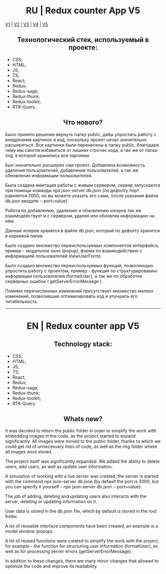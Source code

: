 <h1 align="center">RU | Redux counter App V5</h1>

[V1](https://github.com/4min-dev/ReduxCounterApp_V1) | [V2](https://github.com/4min-dev/ReduxCounterApp_V2) | [V3](https://github.com/4min-dev/ReduxCounterApp_V3) | [V4](https://github.com/4min-dev/ReduxCounterApp_V4) | [V5](https://github.com/4min-dev/ReduxCounterApp_V5)

<h2 align="center">Технологический стек, используемый в проекте:</h2>

- CSS;
- HTML;
- JS;
- TS;
- React;
- Redux;
- Redux-saga;
- Redux-thunk;
- Redux-toolkit;
- RTK-Query.

<h2 align="center">Что нового?</h2>

Было принято решение вернуть папку public, дабы упростить работу с внедрением картинок в код, поскольку проект начал значительно расширяться. Все картинки были перенесены в папку public, благодаря чему мы смогли избавиться от лишних строчек кода, а так же от папки img, в которой хранились все картинки.

Был значительно расширен сам проект. Добавлена возможность удаления пользователей, добавления пользователей, а так же обновления информации пользователей.

Была создана имитация работы с живым сервером, сервер запускается при помощи команды npx json-server db.json (по дефолту порт равняется 3000, но вы можете указать его сами, после указания файла db.json введите --port=value).

Работа по добавлению, удалению и обновлению юезров так же взаимодействует и с сервером, удаляя или обновляя информацию на нём.

Данные юзеров хранятся в файле db.json, который по дефолту хранится в корневой папке.

Было создано множество переиспользуемых компонентов интерфейса, пример - модальное окно (popup), форма по взаимодействию с информацией пользователей (newUserForm).

Было создано множество переиспользуемых функций, позволяющих упростить работу с проектом, пример - функция по структурированию информации пользователей (formatUser), а так же по обработке серверных ошибок ( getServerErrorMessage ).

Помимо перечисленных изменений присутствует множество мелких изменений, позволившие оптимизировать код и улучшить его читабельность.

<hr/>

<h1 align="center">EN | Redux counter app V5</h1>

<h2 align="center">Technology stack:</h2>

- CSS;
- HTML;
- JS;
- TS;
- React;
- Redux;
- Redux-saga;
- Redux-thunk;
- Redux-toolkit;
- RTK-Query.

<h2 align="center">Whats new?</h2>

It was decided to return the public folder in order to simplify the work with embedding images in the code, as the project started to expand significantly. All images were moved to the public folder, thanks to which we could get rid of unnecessary lines of code, as well as the img folder where all images were stored.

The project itself was significantly expanded. We added the ability to delete users, add users, as well as update user information.

A simulation of working with a live server was created, the server is started with the command npx json-server db.json (by default the port is 3000, but you can specify it yourself - npx json-server db.json --port=value).

The job of adding, deleting and updating users also interacts with the server, deleting or updating information on it.

User data is stored in the db.json file, which by default is stored in the root folder.

A lot of reusable interface components have been created, an example is a modal window (popup).

A lot of reused functions were created to simplify the work with the project, for example - the function for structuring user information (formatUser), as well as for processing server errors (getServerErrorMessage).

In addition to these changes, there are many minor changes that allowed to optimize the code and improve its readability.
